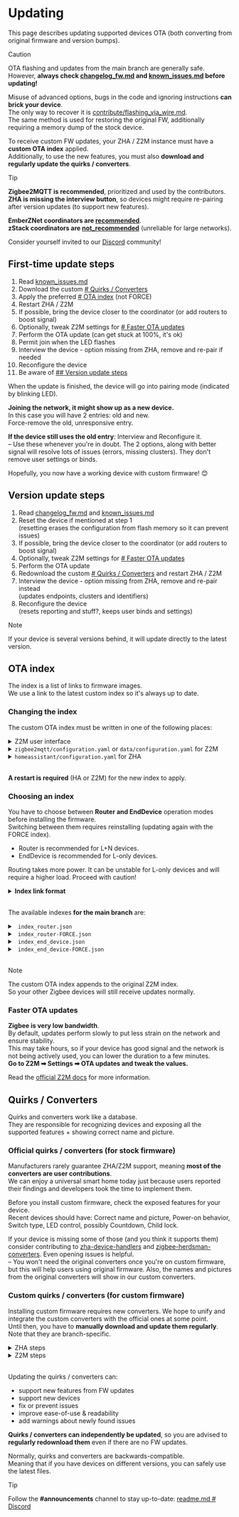 # Updating

This page describes updating supported devices OTA (both converting from original firmware and version bumps).

> [!CAUTION]  
> OTA flashing and updates from the main branch are generally safe.  
> However, **always check [changelog_fw.md](./changelog_fw.md) and [known_issues.md](./known_issues.md) before updating!**  
> 
> Misuse of advanced options, bugs in the code and ignoring instructions **can brick your device**.  
> The only way to recover it is [contribute/flashing_via_wire.md](/docs/contribute/flashing_via_wire.md).  
> The same method is used for restoring the original FW, additionally requiring a memory dump of the stock device.

To receive custom FW updates, your ZHA / Z2M instance must have a **custom OTA index** applied.  
Additionally, to use the new features, you must also **download and regularly update the quirks / converters**.  

> [!TIP]  
> **Zigbee2MQTT is recommended**, prioritized and used by the contributors.  
> **ZHA is missing the interview button**, so devices might require re-pairing after version updates (to support new features).
>  
> **EmberZNet coordinators are [recommended](/docs/devices/recommended.md)**.  
> **zStack coordinators are [not_recommended](/docs/devices/not_recommended.md)** (unreliable for large networks). 
> 
> Consider yourself invited to our [Discord](/readme.md#discord) community! 

## First-time update steps
1. Read [known_issues.md](./known_issues.md)
2. Download the custom [# Quirks / Converters](#quirks--converters)
3. Apply the preferred [# OTA index](#ota-index) (not FORCE)
4. Restart ZHA / Z2M
5. If possible, bring the device closer to the coordinator (or add routers to boost signal)
6. Optionally, tweak Z2M settings for [# Faster OTA updates](#faster-ota-updates)
7. Perform the OTA update (can get stuck at 100%, it's ok)
8. Permit join when the LED flashes
9. Interview the device - option missing from ZHA, remove and re-pair if needed  
10. Reconfigure the device  
11. Be aware of [## Version update steps](#version-update-steps)

When the update is finished, the device will go into pairing mode (indicated by blinking LED).  

**Joining the network, it might show up as a new device.**  
In this case you will have 2 entries: old and new.  
Force-remove the old, unresponsive entry.  

**If the device still uses the old entry**: Interview and Reconfigure it.  
– Use these whenever you're in doubt. The 2 options, along with better signal will resolve lots of issues (errors, missing clusters). They don't remove user settings or binds.  

Hopefully, you now have a working device with custom firmware! 😊  

## Version update steps
1. Read [changelog_fw.md](./changelog_fw.md) and [known_issues.md](./known_issues.md)
2. Reset the device if mentioned at step 1  
(resetting erases the configuration from flash memory so it can prevent issues)
3. If possible, bring the device closer to the coordinator (or add routers to boost signal)
4. Optionally, tweak Z2M settings for [# Faster OTA updates](#faster-ota-updates)
5. Perform the OTA update
6. Redownload the custom [# Quirks / Converters](#quirks--converters) and restart ZHA / Z2M
7. Interview the device - option missing from ZHA, remove and re-pair instead  
(updates endpoints, clusters and identifiers)
8. Reconfigure the device  
(resets reporting and stuff?, keeps user binds and settings)

> [!NOTE]  
> If your device is several versions behind, it will update directly to the latest version.

## OTA index

The index is a list of links to firmware images.  
We use a link to the latest custom index so it's always up to date.  

### Changing the index

The custom OTA index must be written in one of the following places: 

<details>
<summary> Z2M user interface</summary>  

Z2M ➡ Settings ➡ OTA updates ➡ OTA index override file name

</details>

<details>
<summary> <code>zigbee2mqtt/configuration.yaml</code> or <code>data/configuration.yaml</code> for Z2M </summary>  

_The path differ depending on version/installation method. The file must already exist._  

For current Z2M version:
```yaml
ota:
  zigbee_ota_override_index_location: >-
    LINK_OR_PATH
```

Z2M versions older than v2.0.0 need a different configuration (and we will drop support soon):
```yaml
external_converters:
  - switch_custom.js
  - tuya_with_ota.js
ota:
  zigbee_ota_override_index_location: PATH
```
</details>

<details>
<summary> <code>homeassistant/configuration.yaml</code> for ZHA </summary>  

_The path might differ depending on version/installation method. The file must already exist._  
Note that we also enabled quirks.

```yaml
zha:
  enable_quirks: true
  custom_quirks_path: ./custom_zha_quirks/
  zigpy_config:
    ota:
      extra_providers:
        - type: z2m
          url: LINK_OR_PATH
```

More details about ZHA updating here: [#62][zha_tips]
</details>
<br>

**A restart is required** (HA or Z2M) for the new index to apply.

### Choosing an index

You have to choose between **Router and EndDevice** operation modes before installing the firmware.  
Switching between them requires reinstalling (updating again with the FORCE index). 

- Router is recommended for L+N devices.  
- EndDevice is recommended for L-only devices.

Routing takes more power. It can be unstable for L-only devices and will require a higher load. Proceed with caution!  

<details>
<summary> <b> Index link format </b> </summary>  

```
https://raw.githubusercontent.com/USER/REPO/refs/heads/BRANCH/zigbee2mqtt/ota/INDEX
```
</details>
<br>

The available indexes **for the main branch** are:  

<details>
<summary> <code> index_router.json </code> </summary>  

- Both L and L+N switches get Router FW
- Both stock and custom FW devices receive updates
```
https://raw.githubusercontent.com/romasku/tuya-zigbee-switch/refs/heads/main/zigbee2mqtt/ota/index_router.json
```
</details>

<details>
<summary> <code> index_router-FORCE.json </code> </summary>  

- Both L and L+N switches get Router FW
- Allows (re)installing FW with the same version number
- Only custom FW devices receive updates
- Useful when developing, debugging, switching between operation modes
```
https://raw.githubusercontent.com/romasku/tuya-zigbee-switch/refs/heads/main/zigbee2mqtt/ota/index_router-FORCE.json
```
</details>

<details>
<summary> <code> index_end_device.json </code> </summary>  

- L-only switches get EndDevice FW
- L+N switches do not get anything
- Both stock and custom FW devices receive updates
```
https://raw.githubusercontent.com/romasku/tuya-zigbee-switch/refs/heads/main/zigbee2mqtt/ota/index_end_device.json
```
</details>

<details>
<summary> <code> index_end_device-FORCE.json </code> </summary>  

- L-only switches get EndDevice FW
- L+N switches do not get anything
- Allows (re)installing FW with the same version number
- Only custom FW devices receive updates
- Useful when developing, debugging, switching between operation modes
```
https://raw.githubusercontent.com/romasku/tuya-zigbee-switch/refs/heads/main/zigbee2mqtt/ota/index_end_device-FORCE.json
```
</details>
<br>

> [!NOTE]  
> The custom OTA index appends to the original Z2M index.  
> So your other Zigbee devices will still receive updates normally.

### Faster OTA updates

**Zigbee is very low bandwidth**.  
By default, updates perform slowly to put less strain on the network and ensure stability.  
This may take hours, so if your device has good signal and the network is not being actively used, you can lower the duration to a few minutes.  
**Go to Z2M ➡ Settings ➡ OTA updates and tweak the values.**  

Read the [official Z2M docs][z2m_ota_speed] for more information.

## Quirks / Converters

Quirks and converters work like a database.  
They are responsible for recognizing devices and exposing all the supported features + showing correct name and picture.  

### Official quirks / converters (for stock firmware)

Manufacturers rarely guarantee ZHA/Z2M support, meaning **most of the converters are user contributions**.  
We can enjoy a universal smart home today just because users reported their findings and developers took the time to implement them.  

Before you install custom firmware, check the exposed features for your device.  
Recent devices should have: Correct name and picture, Power-on behavior, Switch type, LED control, possibly Countdown, Child lock.

If your device is missing some of those (and you think it supports them) consider contributing to [zha-device-handlers] and [zigbee-herdsman-converters]. Even opening issues is helpful.  
– You won't need the original converters once you're on custom firmware, but this will help users using original firmware. Also, the names and pictures from the original converters will show in our custom converters.

### Custom quirks / converters (for custom firmware)

Installing custom firmware requires new converters. We hope to unify and integrate the custom converters with the official ones at some point.  
Until then, you have to **manually download and update them regularly**. Note that they are branch-specific.  

<details>
<summary> ZHA steps </summary>  

1. (Re)download them from [`zha/`][quirks] (main branch)  
2. (Re)place them in `homeassistant/custom_zha_quirks/`  
3. Specify the custom quirks path in the configuration file (see [# OTA index](#ota-index))
4. Restart HA to apply
5. Reconfigure device (does not remove user settings or binds)

</details>

<details>
<summary> Z2M steps </summary>  

1. (Re)download them from [`zigbee2mqtt/converters/`][converters] (main branch)  
2. Create the `external_converters/` folder in `zigbee2mqtt/` or `data/`  
_The path differs depending on version/installation method. The parent folder must already exist._  
The new folder should be at the same level with coordinator_backup.json.  
3. (Re)place them in `external_converters/`
4. Restart Z2M to apply
5. Reconfigure device (does not remove user settings or binds)

</details>
<br>

Updating the quirks / converters can:  
- support new features from FW updates
- support new devices
- fix or prevent issues
- improve ease-of-use & readability
- add warnings about newly found issues  

**Quirks / converters can independently be updated**, so you are advised to **regularly redownload them** even if there are no FW updates.  

Normally, quirks and converters are backwards-compatible.  
Meaning that if you have devices on different versions, you can safely use the latest files.

> [!TIP]  
> Follow the **#announcements** channel to stay up-to-date: [readme.md # Discord](/readme.md#discord)


[quirks]: https://github.com/romasku/tuya-zigbee-switch/tree/main/zha
[converters]: https://github.com/romasku/tuya-zigbee-switch/tree/main/zigbee2mqtt/converters
[zha_tips]: https://github.com/romasku/tuya-zigbee-switch/issues/62
[zha-device-handlers]: https://github.com/zigpy/zha-device-handlers
[zigbee-herdsman-converters]: https://github.com/Koenkk/zigbee-herdsman-converters
[z2m_ota_speed]: https://www.zigbee2mqtt.io/guide/usage/ota_updates.html#advanced-configuration